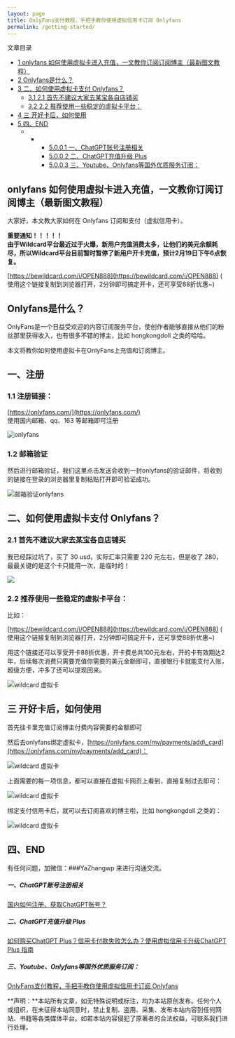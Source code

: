 ```yaml
---
layout: page
title: OnlyFans支付教程，手把手教你使用虚拟信用卡订阅 Onlyfans
permalink: /getting-started/
---
```


文章目录

+   [1 onlyfans 如何使用虚拟卡进入充值，一文教你订阅订阅博主（最新图文教程）](#onlyfans)
+   [2 Onlyfans是什么？](#Onlyfans)
+   [3 二、如何使用虚拟卡支付 Onlyfans？](#_Onlyfans)
    +   [3.1 2.1 首先不建议大家去某宝各自店铺买](#21)
    +   [3.2 2.2 推荐使用一些稳定的虚拟卡平台：](#22)
+   [4 三 开好卡后，如何使用](#i)
+   [5 四、END](#END)
    +   +   +   [5.0.0.1 一、ChatGPT账号注册相关](#ChatGPT)
            +   [5.0.0.2 二、ChatGPT充值升级 Plus](#ChatGPT_Plus)
            +   [5.0.0.3 三、Youtube、Onlyfans等国外优质服务订阅：](#YoutubeOnlyfans)

## onlyfans 如何使用虚拟卡进入充值，一文教你订阅订阅博主（最新图文教程）

大家好，本文教大家如何在 Onlyfans 订阅和支付（虚拟信用卡）。

**重要通知！！！！！  
由于Wildcard平台最近过于火爆，新用户充值消费太多，让他们的美元余额耗尽，所以Wildcard平台目前暂时暂停了新用户开卡充值，预计2月19日下午6点恢复。**

[https://bewildcard.com/i/OPEN888](https://bewildcard.com/i/OPEN888) ( 使用这个链接复制到浏览器打开，2分钟即可搞定开卡，还可享受88折优惠~)

## Onlyfans是什么？

OnlyFans是一个日益受欢迎的内容订阅服务平台，使创作者能够直接从他们的粉丝那里获得收入，也有很多不错的博主，比如 hongkongdoll 之类的哈哈。

本文将教你如何使用虚拟卡在OnlyFans上充值和订阅博主。

## 一、注册

### 1.1 注册链接：

[https://onlyfans.com/](https://onlyfans.com/)  
使用国内邮箱、qq、163 等邮箱即可注册

![onlyfans](https://cdn.how2cs.cn/csguide/142120.png)

### 1.2 邮箱验证

然后进行邮箱验证，我们这里点击发送会收到一封onlyfans的验证邮件，将收到的链接在登录的浏览器里复制粘贴打开即可验证成功。

![邮箱验证onlyfans](https://cdn.how2cs.cn/csguide/142312.png)

## 二、如何使用虚拟卡支付 Onlyfans？

### 2.1 首先不建议大家去某宝各自店铺买

我已经踩过坑了，买了 30 usd，实际汇率只需要 220 元左右，但是收了 280，最最关键的是这个卡只能用一次，是临时的！

![](https://cdn.how2cs.cn/csguide/152529.jpg)

### 2.2 推荐使用一些稳定的虚拟卡平台：

比如：

[https://bewildcard.com/i/OPEN888](https://bewildcard.com/i/OPEN888) ( 使用这个链接复制到浏览器打开，2分钟即可搞定开卡，还可享受88折优惠~)

用这个链接还可以享受开卡88折优惠，开卡费总共100元左右，开的卡有效期达2年，后续每次消费只需要充值你需要的美元金额即可，直接银行卡就能支付入账，超级方便，冲多了还可以提现回来。

![wildcard 虚拟卡](https://cdn.how2cs.cn/csguide/152535.png)

## 三 开好卡后，如何使用

首先往卡里充值订阅博主付费内容需要的金额即可

然后去onlyfans绑定虚拟卡，[https://onlyfans.com/my/payments/add\_card](https://onlyfans.com/my/payments/add_card)：

![wildcard 虚拟卡](https://cdn.how2cs.cn/csguide/152542.png)

上面需要的每一项信息，都可以直接在虚拟卡网页上看到，直接复制过去即可：

![wildcard 虚拟卡](https://cdn.how2cs.cn/csguide/152547.png)

绑定支付信用卡后，就可以去订阅喜欢的博主啦，比如 hongkongdoll 之类的：

![wildcard 虚拟卡](https://cdn.how2cs.cn/csguide/152556.png)

## 四、END

有任何问题，加微信：###YaZhangwp 来进行沟通交流。
##### 一、ChatGPT账号注册相关

[国内如何注册、获取ChatGPT账号？](https://chatgtpcn.github.io/%E5%9B%BD%E5%86%85ChatGPT%E8%B4%A6%E5%8F%B7%E6%B3%A8%E5%86%8C%E6%95%99%E7%A8%8B-%E6%97%A0%E9%9C%80%E6%89%8B%E6%9C%BA%E9%AA%8C%E8%AF%81%E7%A0%81-2024%E5%B9%B41%E6%9C%88%E6%9B%B4%E6%96%B0/)

##### 二、ChatGPT充值升级 Plus

[如何购买ChatGPT Plus？信用卡付款失败怎么办？使用虚拟信用卡升级ChatGPT Plus 指南  
](https://chatgtpcn.github.io/2024-%E5%B9%B4%E5%8D%87%E7%BA%A7-ChatGPT-Plus-%E7%9A%84%E6%95%99%E7%A8%8B-%E8%99%9A%E6%8B%9F%E4%BF%A1%E7%94%A8%E5%8D%A1%E5%8D%87%E7%BA%A7-GPT4.0/)

##### 三、Youtube、Onlyfans等国外优质服务订阅：

[OnlyFans支付教程，手把手教你使用虚拟信用卡订阅 Onlyfans  
](https://chatgptzhinan.com/onlyfans.html)


**声明：**本站所有文章，如无特殊说明或标注，均为本站原创发布。任何个人或组织，在未征得本站同意时，禁止复制、盗用、采集、发布本站内容到任何网站、书籍等各类媒体平台。如若本站内容侵犯了原著者的合法权益，可联系我们进行处理。
